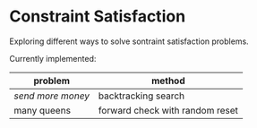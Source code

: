 # Constraint Satisfaction

Exploring different ways to solve sontraint satisfaction problems.

Currently implemented:

| problem | method |
| -- | -- |
| *send more money* | backtracking search |
| many queens | forward check with random reset |